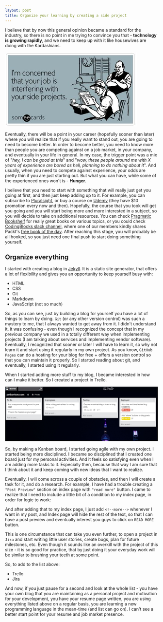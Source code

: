 ```yaml
---
layout: post
title: Organize your learning by creating a side project
---
```


I believe that by now this general opinion became a standard for the industry, so there is no point in me trying to convince you that - **technology is growing rapidly**, and we need to keep up with it like housewives are doing with the Kardashians.

![sideproject](/images/your-side-projects.jpg)

Eventually, there will be a point in your career (hopefully sooner than later) where you will realize that if you really want to stand out, you are going to need to become better. In order to become better, you need to know more than people you are competing against on a job market, in your company, and eventually in your life in general. In my case, the trigger point was a mix of "*hey, I can be good at this*" and "*wow, these people around me with X years of experience are bored as hell, planning to do nothing about it*". And usually, when you need to compete against experience, your odds are pretty thin if you are just starting out. But what you can have, while some of the experienced ones won't is - **Hunger**.  

<!--more-->

I believe that you need to start with something that will really just get you going at first, and then just keep adding up to it. For example, you can subscribe to [Pluralsight](https://www.pluralsight.com/ "Pluralsight"), or buy a course on [Udemy](https://www.udemy.com/ "Udemy") (they have $10 promotion every now and then). Hopefully, the course that you took will get you going and you will start being more and more interested in a subject, so you will decide to take on additional resources. You can check [Pragmatic Bookshelf](https://pragprog.com/ "Pragmatic Bookshelf") for really great books on various topics, or you could check [CodingBlocks slack channel](https://www.codingblocks.net/slack/ "CodingBlocks slack channel"), where one of our members kindly shares Packt's [free book of the day](https://www.packtpub.com/books/deal-of-the-day). After reaching this stage, you will probably be all hooked, so you just need one final push to start doing something yourself.

## Organize everything ##


I started with creating a blog in [Jekyll](https://jekyllrb.com/). It is a static site generator, that offers a lot of flexibility and gives you an opportunity to keep yourself busy with:

- HTML
- CSS
- Git
- Markdown
- JavaScript (not so much)

So, as you can see, just by building a blog for yourself you have a lot of things to learn by doing. `Git` (or any other version control) was such a mystery to me, that I always wanted to get away from it. I didn't understand it, it was confusing - even though I recognized the concept that in my previous company we used in a totally different way when implementing projects (I am talking about services and implementing vendor software). Eventually, I recognized that sooner or later I will have to learn it, so why not learn it and start using it regularly in my own project. As you know, `GitHub Pages` can do a hosting for your blog for free + offers a version control so that you can maintain it properly. So I started reading about git, and eventually, I started using it regularly.


When I started adding more stuff to my blog, I became interested in how can I make it better. So I created a project in Trello.

![trello](/images/trello-project.jpg)

So, by making a Kanban board, I started going agile with my own project. I started being more disciplined. I became so disciplined that I created one board just for my personal activities. And it feels so satisfying even when I am adding more tasks to it. Especially then, because that way I am sure that I think about it and keep coming with new ideas that I want to realize.

Eventually, I will come across a couple of obstacles, and then I will create a task for it, and do a research. For example, I have had a trouble creating a `"Post Preview"` section on index page with `"read more"` button. I came to realize that I need to include a little bit of a condition to my index page, in order for logic to work:

<script src="https://gist.github.com/petkovicm/62d886a3f296cc6d1e15a12e26f3b961.js"></script>

And after adding that to my index page, I just add `<!--more-->` whenever I want in my post, and Index page will hide the rest of the text, so that I can have a post preview and eventually interest you guys to click on `READ MORE` button.

This is one circumstance that can take you even further, to open a project in `Jira` and start writing little user stories, create bugs, plan for future milestones, etc. Even though it sounds like an overkill with the project of this size - it is so good for practice, that by just doing it your everyday work will be similar to brushing your teeth at some point.

So, to add to the list above:

- Trello
- Jira

And now, if you just pause for a second and look at the whole list - you have your own blog that you are maintaining as a personal project and motivation for your development, you have your resume page written, you are using everything listed above on a regular basis, you are learning a new programming language in the mean-time (and list can go on). I can't see a better start point for your resume and job market presence.
